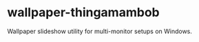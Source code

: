wallpaper-thingamambob
======================

Wallpaper slideshow utility for multi-monitor setups on Windows.
